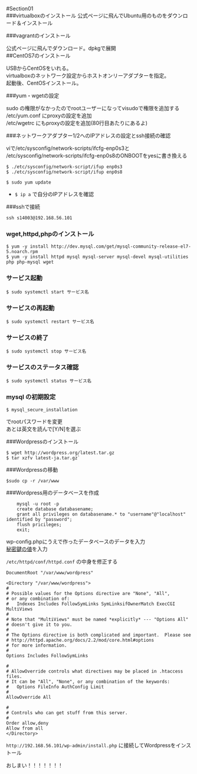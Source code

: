 #Section01	
###virtualboxのインストール
公式ページに飛んでUbuntu用のものをダウンロード＆インストール

###vagrantのインストール

公式ページに飛んでダウンロード。dpkgで展開  
##CentOS7のインストール  

USBからCentOSをいれる。  
virtualboxのネットワーク設定からホストオンリーアダプターを指定。  
起動後、CentOSインストール。  

###yum・wgetの設定

sudo の権限がなかったのでrootユーザーになってvisudoで権限を追加する  
/etc/yum.conf にproxyの設定を追加  
/etc/wgetrc にもproxyの設定を追加(80行目あたりにあるよ)  

###ネットワークアダプター1/2へのIPアドレスの設定とssh接続の確認  

viで/etc/sysconfig/network-scripts/ifcfg-enp0s3と  
/etc/sysconfig/network-scripts/ifcfg-enp0s8のONBOOTをyesに書き換える  

	$ ./etc/sysconfig/network-script/ifup enp0s3   
	$ ./etc/sysconfig/network-script/ifup enp0s8   

	$ sudo yum update    

* `$ ip a` で自分のIPアドレスを確認  

###sshで接続  

	ssh s14003@192.168.56.101  

### wget,httpd,phpのインストール  

	$ yum -y install http://dev.mysql.com/get/mysql-community-release-el7-5.noarch.rpm
	$ yum -y install httpd mysql mysql-server mysql-devel mysql-utilities php php-mysql wget  

### サービス起動  
	$ sudo systemctl start サービス名  

### サービスの再起動  
	$ sudo systemctl restart サービス名  

### サービスの終了  
	$ sudo systemctl stop サービス名  

### サービスのステータス確認  
	$ sudo systemctl status サービス名  

### mysql の初期設定  
	$ mysql_secure_installation  
でrootパスワードを変更  
あとは英文を読んで[Y/N]を選ぶ 

###Wordpressのインストール  

	$ wget http://wordpress.org/latest.tar.gz  
	$ tar xzfv latest-ja.tar.gz`  

###Wordpressの移動  

	$sudo cp -r /var/www  

###Wordpress用のデータベースを作成  

``` mysql
	mysql -u root -p  
	create database databasename;
	grant all privileges on databasename.* to "username"@"localhost" identified by "password";
	flush pricileges;
	exit;
```

wp-config.phpにうえで作ったデータベースのデータを入力  
[秘密鍵の値](https://api.wordpress.org/secret-key/1.1/salt/)を入力  

`/etc/httpd/conf/httpd.conf` の中身を修正する  

	DocumentRoot "/var/www/wordpress"

	<Directory "/var/www/wordpress">
    #
    # Possible values for the Options directive are "None", "All",
    # or any combination of:
    #   Indexes Includes FollowSymLinks SymLinksifOwnerMatch ExecCGI MultiViews
    #
    # Note that "MultiViews" must be named *explicitly* --- "Options All"
    # doesn't give it to you.
    #
    # The Options directive is both complicated and important.  Please see
    # http://httpd.apache.org/docs/2.2/mod/core.html#options
    # for more information.
    #
    Options Includes FollowSymLinks

    #
    # AllowOverride controls what directives may be placed in .htaccess files.
    # It can be "All", "None", or any combination of the keywords:
    #   Options FileInfo AuthConfig Limit
    #
    AllowOverride All

    #
    # Controls who can get stuff from this server.
    #
    Order allow,deny
    Allow from all
	</Directory>

`http://192.168.56.101/wp-admin/install.php` に接続してWordpressをインストール

おしまい！！！！！！！